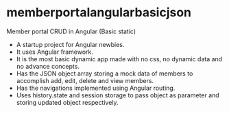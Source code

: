 # memberportalangularbasicjson
Member portal CRUD in Angular (Basic static)

- A startup project for Angular newbies.
- It uses Angular framework.
- It is the most basic dynamic app made with no css, no dynamic data and no advance concepts.
- Has the JSON object array storing a mock data of members to accomplish add, edit, delete and view members.
- Has the navigations implemented using Angular routing.
- Uses history.state and session storage to pass object as parameter and storing updated object respectively.
